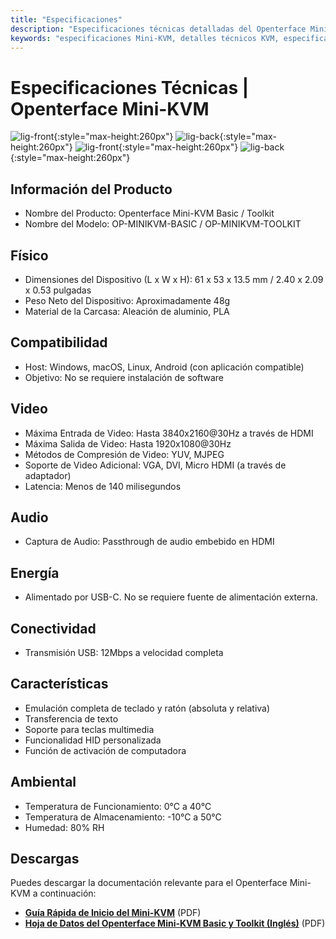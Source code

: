 ```yaml
---
title: "Especificaciones"
description: "Especificaciones técnicas detalladas del Openterface Mini-KVM, incluyendo capacidades de video de hasta 4K@30Hz de entrada, 1080p@30Hz de salida, conectividad USB, dimensiones físicas y requisitos ambientales. Especificaciones completas de hardware para las versiones Basic y Toolkit."
keywords: "especificaciones Mini-KVM, detalles técnicos KVM, especificaciones KVM HDMI, conmutador KVM 4K, KVM USB-C, especificaciones de periféricos de computadora, dimensiones KVM, compresión de video, emulación de teclado y ratón, especificaciones de hardware"
---
```


# **Especificaciones Técnicas** | Openterface Mini-KVM

![lig-front](/images/product/minikvm-v1-9-front.svg#only-light){:style="max-height:260px"}
![lig-back](/images/product/minikvm-v1-9-back.svg#only-light){:style="max-height:260px"}
![lig-front](/images/product/minikvm-v1-9-front_1.svg#only-dark){:style="max-height:260px"}
![lig-back](/images/product/minikvm-v1-9-back_1.svg#only-dark){:style="max-height:260px"}

## Información del Producto
- Nombre del Producto: Openterface Mini-KVM Basic / Toolkit
- Nombre del Modelo: OP-MINIKVM-BASIC / OP-MINIKVM-TOOLKIT

## Físico
- Dimensiones del Dispositivo (L x W x H): 61 x 53 x 13.5 mm / 2.40 x 2.09 x 0.53 pulgadas
- Peso Neto del Dispositivo: Aproximadamente 48g
- Material de la Carcasa: Aleación de aluminio, PLA

## Compatibilidad
- Host: Windows, macOS, Linux, Android (con aplicación compatible)
- Objetivo: No se requiere instalación de software

## Video
- Máxima Entrada de Video: Hasta 3840x2160@30Hz a través de HDMI
- Máxima Salida de Video: Hasta 1920x1080@30Hz
- Métodos de Compresión de Video: YUV, MJPEG
- Soporte de Video Adicional: VGA, DVI, Micro HDMI (a través de adaptador)
- Latencia: Menos de 140 milisegundos

## Audio
- Captura de Audio: Passthrough de audio embebido en HDMI

## Energía
- Alimentado por USB-C. No se requiere fuente de alimentación externa.

## Conectividad
- Transmisión USB: 12Mbps a velocidad completa

## Características
- Emulación completa de teclado y ratón (absoluta y relativa)
- Transferencia de texto
- Soporte para teclas multimedia
- Funcionalidad HID personalizada
- Función de activación de computadora

## Ambiental
- Temperatura de Funcionamiento: 0°C a 40°C
- Temperatura de Almacenamiento: -10°C a 50°C
- Humedad: 80% RH

## Descargas

Puedes descargar la documentación relevante para el Openterface Mini-KVM a continuación:

- **[Guía Rápida de Inicio del Mini-KVM](https://raw.githubusercontent.com/TechxArtisanStudio/Openterface/main/product-printed-materials/minikvm_quick_start_guide_20240928.pdf)** (PDF)
- **[Hoja de Datos del Openterface Mini-KVM Basic y Toolkit (Inglés)](https://raw.githubusercontent.com/TechxArtisanStudio/Openterface/main/product-printed-materials/Openterface-Mini-KVM-Basic-and-Toolkit-Datasheet-Eng-20250313.pdf)** (PDF)